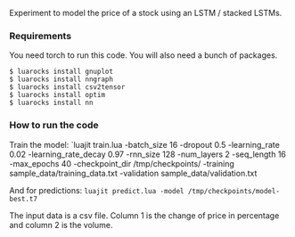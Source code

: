 Experiment to model the price of a stock using an LSTM / stacked LSTMs.

### Requirements

You need torch to run this code. You will also need a bunch of packages.
```
$ luarocks install gnuplot
$ luarocks install nngraph
$ luarocks install csv2tensor
$ luarocks install optim
$ luarocks install nn
```

### How to run the code

Train the model:
`luajit train.lua -batch_size 16 -dropout 0.5 -learning_rate 0.02  -learning_rate_decay 0.97 -rnn_size 128 -num_layers 2 -seq_length 16 -max_epochs 40 -checkpoint_dir /tmp/checkpoints/ -training sample_data/training_data.txt -validation sample_data/validation.txt

And for predictions:
`luajit predict.lua -model /tmp/checkpoints/model-best.t7`

The input data is a csv file. Column 1 is the change of price in percentage and column 2 is the volume.
